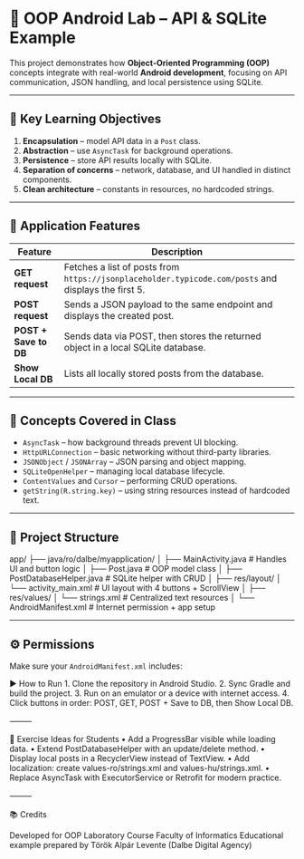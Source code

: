 # 📘 OOP Android Lab – API & SQLite Example

This project demonstrates how **Object-Oriented Programming (OOP)** concepts integrate with real-world **Android development**, focusing on API communication, JSON handling, and local persistence using SQLite.

---

## 🧩 Key Learning Objectives

1. **Encapsulation** – model API data in a `Post` class.  
2. **Abstraction** – use `AsyncTask` for background operations.  
3. **Persistence** – store API results locally with SQLite.  
4. **Separation of concerns** – network, database, and UI handled in distinct components.  
5. **Clean architecture** – constants in resources, no hardcoded strings.

---

## 📱 Application Features

| Feature | Description |
|----------|-------------|
| **GET request** | Fetches a list of posts from `https://jsonplaceholder.typicode.com/posts` and displays the first 5. |
| **POST request** | Sends a JSON payload to the same endpoint and displays the created post. |
| **POST + Save to DB** | Sends data via POST, then stores the returned object in a local SQLite database. |
| **Show Local DB** | Lists all locally stored posts from the database. |

---

## 🧠 Concepts Covered in Class

- `AsyncTask` – how background threads prevent UI blocking.  
- `HttpURLConnection` – basic networking without third-party libraries.  
- `JSONObject` / `JSONArray` – JSON parsing and object mapping.  
- `SQLiteOpenHelper` – managing local database lifecycle.  
- `ContentValues` and `Cursor` – performing CRUD operations.  
- `getString(R.string.key)` – using string resources instead of hardcoded text.  

---

## 🧱 Project Structure

app/
├── java/ro/dalbe/myapplication/
│    ├── MainActivity.java              # Handles UI and button logic
│    ├── Post.java                      # OOP model class
│    ├── PostDatabaseHelper.java        # SQLite helper with CRUD
│
├── res/layout/
│    └── activity_main.xml              # UI layout with 4 buttons + ScrollView
│
├── res/values/
│    └── strings.xml                    # Centralized text resources
│
└── AndroidManifest.xml                 # Internet permission + app setup

---

## ⚙️ Permissions

Make sure your `AndroidManifest.xml` includes:

<uses-permission android:name="android.permission.INTERNET" />

▶️ How to Run
	1.	Clone the repository in Android Studio.
	2.	Sync Gradle and build the project.
	3.	Run on an emulator or a device with internet access.
	4.	Click buttons in order: POST, GET, POST + Save to DB, then Show Local DB.

⸻

🏁 Exercise Ideas for Students
	•	Add a ProgressBar visible while loading data.
	•	Extend PostDatabaseHelper with an update/delete method.
	•	Display local posts in a RecyclerView instead of TextView.
	•	Add localization: create values-ro/strings.xml and values-hu/strings.xml.
	•	Replace AsyncTask with ExecutorService or Retrofit for modern practice.

⸻

📚 Credits

Developed for OOP Laboratory Course
Faculty of Informatics
Educational example prepared by Török Alpár Levente (Dalbe Digital Agency)
